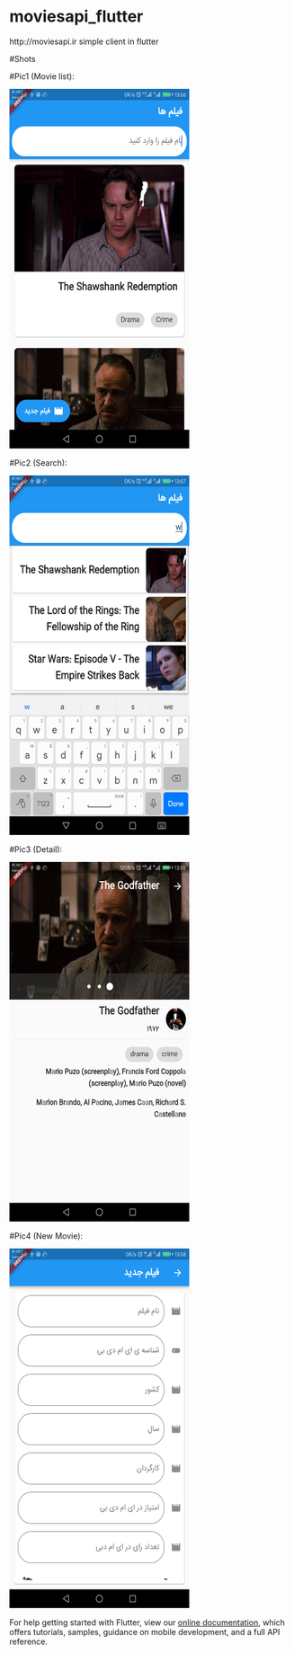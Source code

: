 # moviesapi_flutter

http:&#x2F;&#x2F;moviesapi.ir simple client in flutter

#Shots

#Pic1 (Movie list):

<img src="art/movie_list.png" alt="Preview" width="320" height="640">

#Pic2 (Search):

<img src="art/search.png" alt="Preview" width="320" height="640">

#Pic3 (Detail):

<img src="art/detail.png" alt="Preview" width="320" height="640">

#Pic4 (New Movie):

<img src="art/new_movie.png" alt="Preview" width="320" height="640">


For help getting started with Flutter, view our 
[online documentation](https://flutter.io/docs), which offers tutorials, 
samples, guidance on mobile development, and a full API reference.
